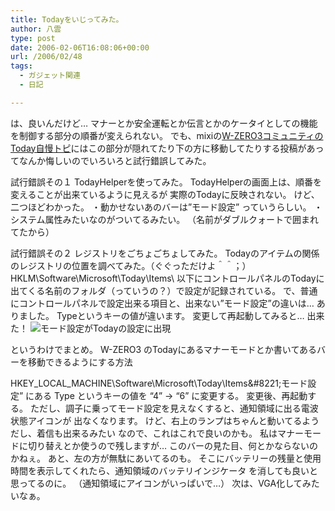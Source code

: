 ```yaml
---
title: Todayをいじってみた。
author: 八雲
type: post
date: 2006-02-06T16:08:06+00:00
url: /2006/02/48
tags:
  - ガジェット関連
  - 日記

---
```

は、良いんだけど… マナーとか安全運転とか伝言とかのケータイとしての機能を制御する部分の順番が変えられない。 
でも、mixiの[W-ZERO3コミュニティのToday自慢トピ][1]にはこの部分が隠れてたり下の方に移動してたりする投稿があってなんか悔しいのでいろいろと試行錯誤してみた。

試行錯誤その１ TodayHelperを使ってみた。
TodayHelperの画面上は、順番を変えることが出来ているように見えるが 実際のTodayに反映されない。 けど、二つほどわかった。
・動かせないあのバーは”モード設定” っていうらしい。 
・システム属性みたいなのがついてるみたい。 （名前がダブルクォートで囲まれてたから） 

試行錯誤その２ レジストリをごちょごちょしてみた。 
Todayのアイテムの関係のレジストリの位置を調べてみた。（ぐぐっただけよ＾＾；） HKLM\Software\Microsoft\Today\Items\ 以下にコントロールパネルのTodayに出てくる名前のフォルダ（っていうの？）で設定が記録されている。
で、普通にコントロールパネルで設定出来る項目と、出来ない”モード設定”の違いは… ありました。
Typeというキーの値が違います。 変更して再起動してみると… 出来た！
![モード設定がTodayの設定に出現][2] 

というわけでまとめ。 
W-ZERO3 のTodayにあるマナーモードとか書いてあるバーを移動できるようにする方法 

HKEY\_LOCAL\_MACHINE\Software\Microsoft\Today\Items\&#8221;モード設定&#8221; にある Type というキーの値を &#8220;4&#8221; -&gt; &#8220;6&#8221; に変更する。 
変更後、再起動する。 ただし、調子に乗ってモード設定を見えなくすると、通知領域に出る電波状態アイコンが 出なくなります。 
けど、右上のランプはちゃんと動いてるようだし、着信も出来るみたい なので、これはこれで良いのかも。 
私はマナーモードに切り替えとか使うので残しますが… このバーの見た目、何とかならないのかねぇ。
あと、左の方が無駄にあいてるのも。 そこにバッテリーの残量と使用時間を表示してくれたら、通知領域のバッテリインジケータ を消しても良いと思ってるのに。
（通知領域にアイコンがいっぱいで…） 次は、VGA化してみたいなぁ。

 [1]: //mixi.jp/view_bbs.pl?id=4327694&comm_id=369642
 [2]: //www.ziomatrix.org/wp-content/uploads/2006/02/SCRN0002.jpg

